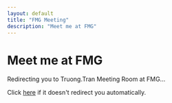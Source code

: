 ```yaml
---
layout: default
title: "FMG Meeting"
description: "Meet me at FMG"
---
```


# Meet me at FMG

Redirecting you to Truong.Tran Meeting Room at FMG...

Click [here](https://meet.google.com/jja-rtuh-zmg) if it doesn't redirect you automatically.

<script>
  setTimeout(function() { window.location.replace('https://meet.google.com/jja-rtuh-zmg'); }, 1500);
</script>
